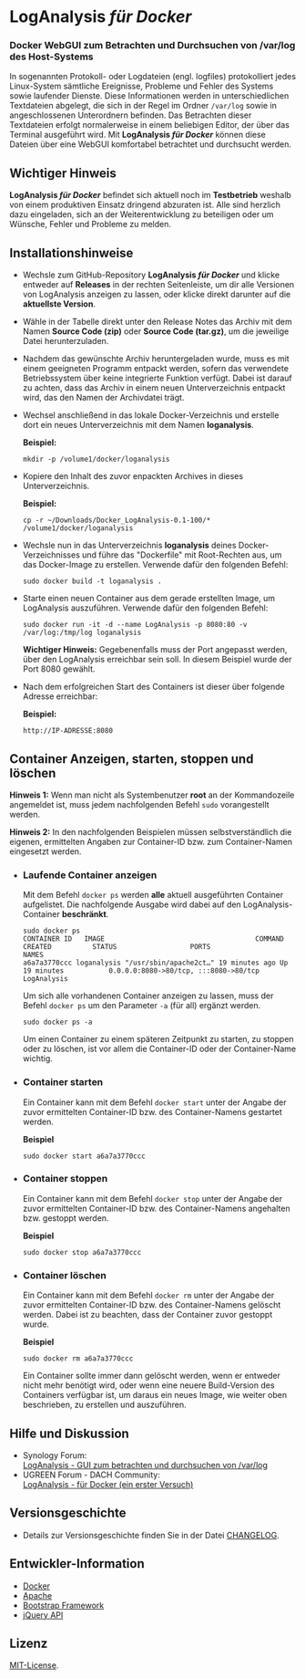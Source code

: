 # LogAnalysis *für Docker* 
### Docker WebGUI zum Betrachten und Durchsuchen von /var/log des Host-Systems
In sogenannten Protokoll- oder Logdateien (engl. logfiles) protokolliert jedes Linux-System sämtliche Ereignisse, Probleme und Fehler des Systems sowie laufender Dienste. Diese Informationen werden in unterschiedlichen Textdateien abgelegt, die sich in der Regel im Ordner `/var/log` sowie in angeschlossenen Unterordnern befinden. Das Betrachten dieser Textdateien erfolgt normalerweise in einem beliebigen Editor, der über das Terminal ausgeführt wird. Mit **LogAnalysis *für Docker*** können diese Dateien über eine WebGUI komfortabel betrachtet und durchsucht werden.

## Wichtiger Hinweis
**LogAnalysis *für Docker*** befindet sich aktuell noch im **Testbetrieb** weshalb von einem produktiven Einsatz dringend abzuraten ist. Alle sind herzlich dazu eingeladen, sich an der Weiterentwicklung zu beteiligen oder um Wünsche, Fehler und Probleme zu melden.

## Installationshinweise
- Wechsle zum GitHub-Repository **LogAnalysis *für Docker*** und klicke entweder auf **Releases** in der rechten Seitenleiste, um dir alle Versionen von LogAnalysis anzeigen zu lassen, oder klicke direkt darunter auf die **aktuellste Version**.
- Wähle in der Tabelle direkt unter den Release Notes das Archiv mit dem Namen **Source Code (zip)** oder **Source Code (tar.gz)**, um die jeweilige Datei herunterzuladen. 
- Nachdem das gewünschte Archiv heruntergeladen wurde, muss es mit einem geeigneten Programm entpackt werden, sofern das verwendete Betriebssystem über keine integrierte Funktion verfügt. Dabei ist darauf zu achten, dass das Archiv in einem neuen Unterverzeichnis entpackt wird, das den Namen der Archivdatei trägt.
- Wechsel anschließend in das lokale Docker-Verzeichnis und erstelle dort ein neues Unterverzeichnis mit dem Namen **loganalysis**. 

  **Beispiel:**

  	  mkdir -p /volume1/docker/loganalysis

- Kopiere den Inhalt des zuvor enpackten Archives in dieses Unterverzeichnis.

  **Beispiel:**

  	  cp -r ~/Downloads/Docker_LogAnalysis-0.1-100/* /volume1/docker/loganalysis

- Wechsle nun in das Unterverzeichnis **loganalysis** deines Docker-Verzeichnisses und führe das "Dockerfile" mit Root-Rechten aus, um das Docker-Image zu erstellen. Verwende dafür den folgenden Befehl:

  	  sudo docker build -t loganalysis .

- Starte einen neuen Container aus dem gerade erstellten Image, um LogAnalysis auszuführen. Verwende dafür den folgenden Befehl:

  	  sudo docker run -it -d --name LogAnalysis -p 8080:80 -v /var/log:/tmp/log loganalysis
 
  **Wichtiger Hinweis:** Gegebenenfalls muss der Port angepasst werden, über den LogAnalysis erreichbar sein soll. In diesem Beispiel wurde der Port 8080 gewählt.
 
- Nach dem erfolgreichen Start des Containers ist dieser über folgende Adresse erreichbar:

  **Beispiel:**

      http://IP-ADRESSE:8080

## Container Anzeigen, starten, stoppen und löschen
**Hinweis 1:** Wenn man nicht als Systembenutzer **root** an der Kommandozeile angemeldet ist, muss jedem nachfolgenden Befehl `sudo` vorangestellt werden.

**Hinweis 2:** In den nachfolgenden Beispielen müssen selbstverständlich die eigenen, ermittelten Angaben zur Container-ID bzw. zum Container-Namen eingesetzt werden.

- ### Laufende Container anzeigen
  Mit dem Befehl `docker ps` werden **alle** aktuell ausgeführten Container aufgelistet. Die nachfolgende Ausgabe wird dabei auf den LogAnalysis-Container **beschränkt**.

      sudo docker ps  
      CONTAINER ID   IMAGE                                     COMMAND                    	  CREATED          STATUS                  PORTS                                                                                            NAMES
      a6a7a3770ccc loganalysis "/usr/sbin/apache2ct…" 19 minutes ago Up 19 minutes           0.0.0.0:8080->80/tcp, :::8080->80/tcp LogAnalysis


  Um sich alle vorhandenen Container anzeigen zu lassen, muss der Befehl `docker ps` um den Parameter `-a` (für all) ergänzt werden.

      sudo docker ps -a 

  Um einen Container zu einem späteren Zeitpunkt zu starten, zu stoppen oder zu löschen, ist vor allem die Container-ID oder der Container-Name wichtig.

- ### Container starten
  Ein Container kann mit dem Befehl `docker start` unter der Angabe der zuvor ermittelten Container-ID bzw. des Container-Namens gestartet werden.

  **Beispiel**

      sudo docker start a6a7a3770ccc

- ### Container stoppen
  Ein Container kann mit dem Befehl `docker stop` unter der Angabe der zuvor ermittelten Container-ID bzw. des Container-Namens angehalten bzw. gestoppt werden.

  **Beispiel**

      sudo docker stop a6a7a3770ccc

- ### Container löschen
  Ein Container kann mit dem Befehl `docker rm` unter der Angabe der zuvor ermittelten Container-ID bzw. des Container-Namens gelöscht werden. Dabei ist zu beachten, dass der Container zuvor gestoppt wurde.

  **Beispiel**

      sudo docker rm a6a7a3770ccc

  Ein Container sollte immer dann gelöscht werden, wenn er entweder nicht mehr benötigt wird, oder wenn eine neuere Build-Version des Containers verfügbar ist, um daraus ein neues Image, wie weiter oben beschrieben, zu erstellen und auszuführen.

## Hilfe und Diskussion
- Synology Forum:  
[LogAnalysis - GUI zum betrachten und durchsuchen von /var/log](https://www.synology-forum.de/threads/loganalysis-gui-zum-betrachten-und-durchsuchen-von-var-log.107180/)
- UGREEN Forum - DACH Community:  
[LogAnalysis - für Docker (ein erster Versuch)](https://ugreen-forum.de/forum/thread/887-loganalysis-f%C3%BCr-docker-ein-erster-versuch/)

## Versionsgeschichte
- Details zur Versionsgeschichte finden Sie in der Datei [CHANGELOG](CHANGELOG).

## Entwickler-Information
- [Docker](https://www.docker.com/)
- [Apache](https://httpd.apache.org/)
- [Bootstrap Framework](https://getbootstrap.com/)
- [jQuery API](https://api.jquery.com/)

## Lizenz
[MIT-License](LICENSE).

